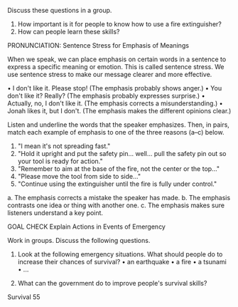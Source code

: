 Discuss these questions in a group.
1. How important is it for people to know how to use a fire extinguisher?
2. How can people learn these skills?

PRONUNCIATION: Sentence Stress for Emphasis of Meanings

When we speak, we can place emphasis on certain words in a sentence to express a specific meaning or emotion. This is called sentence stress. We use sentence stress to make our message clearer and more effective.

• I don't like it. Please stop! (The emphasis probably shows anger.)
• You don't like it? Really? (The emphasis probably expresses surprise.)
• Actually, no, I don't like it. (The emphasis corrects a misunderstanding.)
• Jonah likes it, but I don't. (The emphasis makes the different opinions clear.)

Listen and underline the words that the speaker emphasizes. Then, in pairs, match each example of emphasis to one of the three reasons (a–c) below.

1. "I mean it's not spreading fast."
2. "Hold it upright and put the safety pin... well... pull the safety pin out so your tool is ready for action."
3. "Remember to aim at the base of the fire, not the center or the top..."
4. "Please move the tool from side to side..."
5. "Continue using the extinguisher until the fire is fully under control."

a. The emphasis corrects a mistake the speaker has made.
b. The emphasis contrasts one idea or thing with another one.
c. The emphasis makes sure listeners understand a key point.

GOAL CHECK Explain Actions in Events of Emergency

Work in groups. Discuss the following questions.

1. Look at the following emergency situations. What should people do to increase their chances of survival?
• an earthquake
• a fire
• a tsunami
• ...

2. What can the government do to improve people's survival skills?

Survival 55